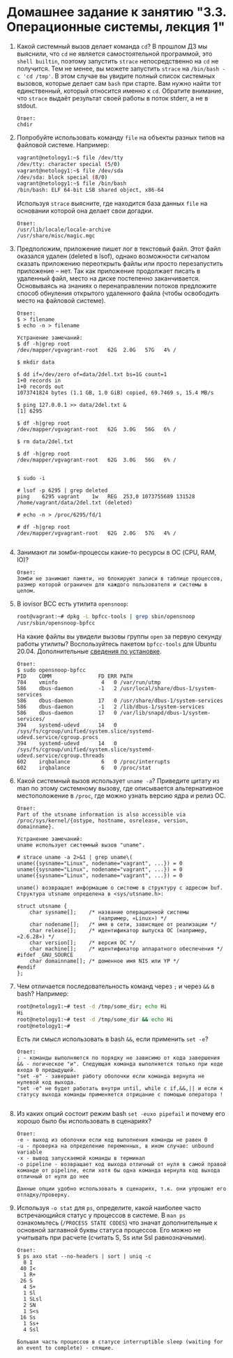 # Домашнее задание к занятию "3.3. Операционные системы, лекция 1"

1. Какой системный вызов делает команда `cd`? В прошлом ДЗ мы выяснили, что `cd` не является самостоятельной  программой, это `shell builtin`, поэтому запустить `strace` непосредственно на `cd` не получится. Тем не менее, вы можете запустить `strace` на `/bin/bash -c 'cd /tmp'`. В этом случае вы увидите полный список системных вызовов, которые делает сам `bash` при старте. Вам нужно найти тот единственный, который относится именно к `cd`. Обратите внимание, что `strace` выдаёт результат своей работы в поток stderr, а не в stdout.
	
	```
	Ответ:
	chdir
	```
	
1. Попробуйте использовать команду `file` на объекты разных типов на файловой системе. Например:
    ```bash
    vagrant@netology1:~$ file /dev/tty
    /dev/tty: character special (5/0)
    vagrant@netology1:~$ file /dev/sda
    /dev/sda: block special (8/0)
    vagrant@netology1:~$ file /bin/bash
    /bin/bash: ELF 64-bit LSB shared object, x86-64
    ```
    Используя `strace` выясните, где находится база данных `file` на основании которой она делает свои догадки.
	
	
	```
	Ответ:
	/usr/lib/locale/locale-archive
	/usr/share/misc/magic.mgc
	```
	
	
1. Предположим, приложение пишет лог в текстовый файл. Этот файл оказался удален (deleted в lsof), однако возможности сигналом сказать приложению переоткрыть файлы или просто перезапустить приложение – нет. Так как приложение продолжает писать в удаленный файл, место на диске постепенно заканчивается. Основываясь на знаниях о перенаправлении потоков предложите способ обнуления открытого удаленного файла (чтобы освободить место на файловой системе).
	```
	Ответ:
	$ > filename
	$ echo -n > filename
	```
	
	```
	Устранение замечаний:
	$ df -h|grep root	
	/dev/mapper/vgvagrant-root   62G  2.0G   57G   4% /
	
	$ mkdir data
	
	$ dd if=/dev/zero of=data/2del.txt bs=1G count=1
	1+0 records in
	1+0 records out
	1073741824 bytes (1.1 GB, 1.0 GiB) copied, 69.7469 s, 15.4 MB/s
	
	$ ping 127.0.0.1 >> data/2del.txt &
	[1] 6295
	
	$ df -h|grep root
	/dev/mapper/vgvagrant-root   62G  3.0G   56G   6% /
	
	$ rm data/2del.txt
	
	$ df -h|grep root
	/dev/mapper/vgvagrant-root   62G  3.0G   56G   6% /
	
	
	$ sudo -i
	
	# lsof -p 6295 | grep deleted
	ping    6295 vagrant    1w   REG  253,0 1073755689 131528 /home/vagrant/data/2del.txt (deleted)
		
	# echo -n > /proc/6295/fd/1
	
	# df -h|grep root
	/dev/mapper/vgvagrant-root   62G  2.0G   57G   4% /
		
	```


1. Занимают ли зомби-процессы какие-то ресурсы в ОС (CPU, RAM, IO)?
	
	```
	Ответ:
	Зомби не занимают памяти, но блокируют записи в таблице процессов, размер которой ограничен для каждого пользователя и системы в целом.
	```

1. В iovisor BCC есть утилита `opensnoop`:
    ```bash
    root@vagrant:~# dpkg -L bpfcc-tools | grep sbin/opensnoop
    /usr/sbin/opensnoop-bpfcc
    ```
    На какие файлы вы увидели вызовы группы `open` за первую секунду работы утилиты? Воспользуйтесь пакетом `bpfcc-tools` для Ubuntu 20.04. Дополнительные [сведения по установке](https://github.com/iovisor/bcc/blob/master/INSTALL.md).
	
	
	```
	Ответ:
	$ sudo opensnoop-bpfcc
	PID    COMM               FD ERR PATH
	784    vminfo              4   0 /var/run/utmp
	586    dbus-daemon        -1   2 /usr/local/share/dbus-1/system-services
	586    dbus-daemon        17   0 /usr/share/dbus-1/system-services
	586    dbus-daemon        -1   2 /lib/dbus-1/system-services
	586    dbus-daemon        17   0 /var/lib/snapd/dbus-1/system-services/
	394    systemd-udevd      14   0 /sys/fs/cgroup/unified/system.slice/systemd-udevd.service/cgroup.procs
	394    systemd-udevd      14   0 /sys/fs/cgroup/unified/system.slice/systemd-udevd.service/cgroup.threads
	602    irqbalance          6   0 /proc/interrupts
	602    irqbalance          6   0 /proc/stat	
	```
	
1. Какой системный вызов использует `uname -a`? Приведите цитату из man по этому системному вызову, где описывается альтернативное местоположение в `/proc`, где можно узнать версию ядра и релиз ОС.

	```
	Ответ:
	Part of the utsname information is also accessible via /proc/sys/kernel/{ostype, hostname, osrelease, version, domainname}.
	```
	
	```
	Устранение замечаний:
	uname использует системный вызов "uname".
	
	# strace uname -a 2>&1 | grep uname\(
	uname({sysname="Linux", nodename="vagrant", ...}) = 0
	uname({sysname="Linux", nodename="vagrant", ...}) = 0
	uname({sysname="Linux", nodename="vagrant", ...}) = 0
	
	uname() возвращает информацию о системе в структуру с адресом buf. Структура utsname определена в <sys/utsname.h>:

	struct utsname {
		char sysname[];    /* название операционной системы
							  (например, «Linux») */
		char nodename[];   /* имя в сети, зависящее от реализации */
		char release[];    /* идентификатор выпуска ОС (например, «2.6.28») */
		char version[];    /* версия ОС */
		char machine[];    /* идентификатор аппаратного обеспечения */
	#ifdef _GNU_SOURCE
		char domainname[]; /* доменное имя NIS или YP */
	#endif
	};

	```	
	

1. Чем отличается последовательность команд через `;` и через `&&` в bash? Например:
    ```bash
    root@netology1:~# test -d /tmp/some_dir; echo Hi
    Hi
    root@netology1:~# test -d /tmp/some_dir && echo Hi
    root@netology1:~#
    ```
    Есть ли смысл использовать в bash `&&`, если применить `set -e`?
	
	```
	Ответ:
	; - команды выполняются по порядку не зависимо от кода завершения
	&& - логическое "и". Следующая команда выполняется только при коде входа 0 предыдущей.
	"set -e" - завершает работу оболочки если команда вернула не нулевой код выхода.
	"set -e" не будет работать внутри until, while с if,&&,|| и если к статусу выхода команды применяется отрицание с помощью оператора !
		
	```
	
	
1. Из каких опций состоит режим bash `set -euxo pipefail` и почему его хорошо было бы использовать в сценариях?

	```
	Ответ:
	-e - выход из оболочки если код выполнения команды не равен 0
	-u - проверка на определение переменных, в ином случае: unbound variable
	-x - вывод запускаемой команды в терминал 
	-o pipeline - возвращает код выхода отличный от нуля в самой правой команде от pipeline, если хотя бы одна команда вернула код выхода отличный от нуля до нее
	
	Данные опции удобно использовать в сценариях, т.к. они упрощают его отладку/проверку.
	
	```


1. Используя `-o stat` для `ps`, определите, какой наиболее часто встречающийся статус у процессов в системе. В `man ps` ознакомьтесь (`/PROCESS STATE CODES`) что значат дополнительные к основной заглавной буквы статуса процессов. Его можно не учитывать при расчете (считать S, Ss или Ssl равнозначными).

	```
	Ответ:
	$ ps axo stat --no-headers | sort | uniq -c
      8 I
     40 I<
      1 R+
     26 S
      4 S+
      1 Sl
      1 SLsl
      2 SN
      1 S<s
     16 Ss
      1 Ss+
      4 Ssl

	Большая часть процессов в статусе interruptible sleep (waiting for an event to complete) - спящие.
	```
